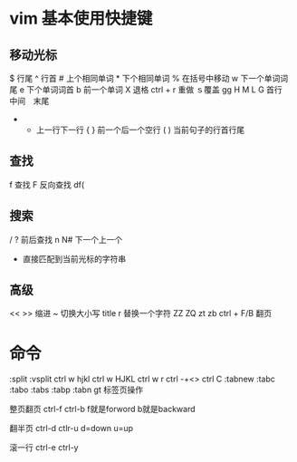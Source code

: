 # vim 基本使用快捷键

## 移动光标
$ 行尾 ^ 行首
\# 上个相同单词 * 下个相同单词
% 在括号中移动
w 下一个单词词尾 e 下个单词词首
b 前一个单词
X 退格
ctrl + r 重做
ｓ覆盖
gg H M L G 首行　中间　末尾

- + 上一行下一行
{ } 前一个后一个空行
( ) 当前句子的行首行尾

## 查找
f 查找 F 反向查找
df(

## 搜索
/ ? 前后查找
n N# 下一个上一个
* 直接匹配到当前光标的字符串

## 高级
<< >> 缩进
~ 切换大小写 title r 替换一个字符
ZZ ZQ
zt zb
ctrl + F/B 翻页


# 命令

:split :vsplit
ctrl w hjkl
ctrl w HJKL
ctrl w r
ctrl -+<>
ctrl C
:tabnew :tabc :tabo :tabs :tabp :tabn gt 标签页操作

整页翻页 ctrl-f ctrl-b
f就是forword b就是backward

翻半页
ctrl-d ctlr-u
d=down u=up

滚一行
ctrl-e ctrl-y
